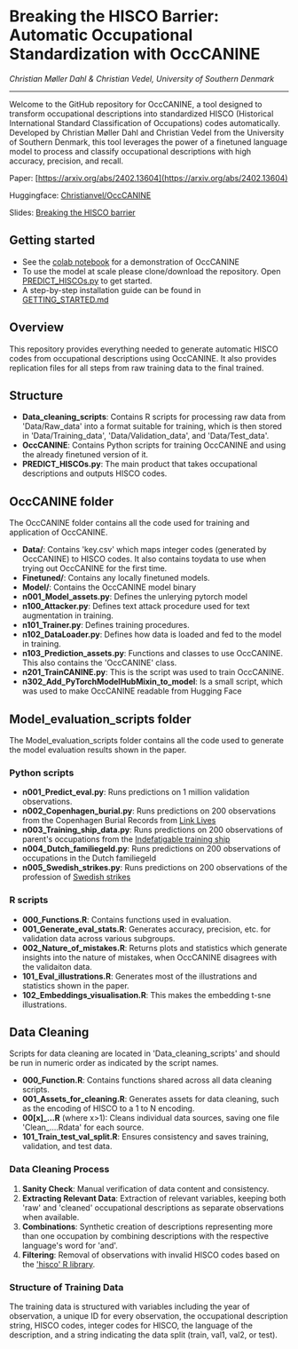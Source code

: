 Breaking the HISCO Barrier: Automatic Occupational Standardization with OccCANINE
=====================
*Christian Møller Dahl & Christian Vedel, University of Southern Denmark*

--------
Welcome to the GitHub repository for OccCANINE, a tool designed to transform occupational descriptions into standardized HISCO (Historical International Standard Classification of Occupations) codes automatically. Developed by Christian Møller Dahl and Christian Vedel from the University of Southern Denmark, this tool leverages the power of a finetuned language model to process and classify occupational descriptions with high accuracy, precision, and recall. 

Paper: [https://arxiv.org/abs/2402.13604](https://arxiv.org/abs/2402.13604)

Huggingface: [Christianvel/OccCANINE](https://huggingface.co/Christianvedel/OccCANINE)

Slides: [Breaking the HISCO barrier](https://raw.githack.com/christianvedels/OccCANINE/main/Project_dissemination/HISCO%20Slides/Slides.html)


Getting started
--------
- See the [colab notebook](https://github.com/christianvedels/OccCANINE/blob/main/OccCANINE_colab.ipynb) for a demonstration of OccCANINE
- To use the model at scale please clone/download the repository. Open [PREDICT_HISCOs.py](https://github.com/christianvedels/OccCANINE/blob/main/PREDICT_HISCOs.py) to get started.
- A step-by-step installation guide can be found in [GETTING_STARTED.md](https://github.com/christianvedels/OccCANINE/blob/main/GETTING_STARTED.md)

Overview
--------

This repository provides everything needed to generate automatic HISCO codes from occupational descriptions using OccCANINE. It also provides replication files for all steps from raw training data to the final trained. 

Structure
---------

*   **Data\_cleaning\_scripts**: Contains R scripts for processing raw data from 'Data/Raw\_data' into a format suitable for training, which is then stored in 'Data/Training\_data', 'Data/Validation\_data', and 'Data/Test\_data'.
*   **OccCANINE**: Contains Python scripts for training OccCANINE and using the already finetuned version of it.
*   **PREDICT\_HISCOs.py**: The main product that takes occupational descriptions and outputs HISCO codes.

OccCANINE folder
-------------
The OccCANINE folder contains all the code used for training and application of OccCANINE. 

*   **Data/**: Contains 'key.csv' which maps integer codes (generated by OccCANINE) to HISCO codes. It also contains toydata to use when trying out OccCANINE for the first time.
*   **Finetuned/**: Contains any locally finetuned models.
*   **Model/**: Contains the OccCANINE model binary
*   **n001_Model_assets.py**: Defines the unlerying pytorch model
*   **n100_Attacker.py**: Defines text attack procedure used for text augmentation in training.
*   **n101_Trainer.py**: Defines training procedures.
*   **n102_DataLoader.py**: Defines how data is loaded and fed to the model in training.
*   **n103_Prediction_assets.py**: Functions and classes to use OccCANINE. This also contains the 'OccCANINE' class.
*   **n201_TrainCANINE.py**: This is the script was used to train OccCANINE.
*   **n302_Add_PyTorchModelHubMixin_to_model**: Is a small script, which was used to make OccCANINE readable from Hugging Face

Model_evaluation_scripts folder
-------------
The Model_evaluation_scripts folder contains all the code used to generate the model evaluation results shown in the paper. 

### Python scripts
*   **n001_Predict_eval.py**: Runs predictions on 1 million validation observations.
*   **n002_Copenhagen_burial.py**: Runs predictions on 200 observations from the Copenhagen Burial Records from [Link Lives](https://www.rigsarkivet.dk/udforsk/link-lives-data/)
*   **n003_Training_ship_data.py**: Runs predictions on 200 observations of parent's occupations from the [Indefatigable training ship](https://reshare.ukdataservice.ac.uk/853251/)
*   **n004_Dutch_familiegeld.py**: Runs predictions on 200 observations of occupations in the Dutch familiegeld 
*   **n005_Swedish_strikes.py**: Runs predictions on 200 observations of the profession of [Swedish strikes]([https://reshare.ukdataservice.ac.uk/853251/](https://hdl.handle.net/10622/TAVJXR))

### R scripts
*   **000_Functions.R**: Contains functions used in evaluation.
*   **001_Generate_eval_stats.R**: Generates accuracy, precision, etc. for validation data across various subgroups.
*   **002_Nature_of_mistakes.R**: Returns plots and statistics which generate insights into the nature of mistakes, when OccCANINE disagrees with the validaiton data.
*   **101_Eval_illustrations.R**: Generates most of the illustrations and statistics shown in the paper.
*   **102_Embeddings_visualisation.R**: This makes the embedding t-sne illustrations.

Data Cleaning
-------------

Scripts for data cleaning are located in 'Data\_cleaning\_scripts' and should be run in numeric order as indicated by the script names.

*   **000\_Function.R**: Contains functions shared across all data cleaning scripts.
*   **001\_Assets\_for\_cleaning.R**: Generates assets for data cleaning, such as the encoding of HISCO to a 1 to N encoding.
*   **00\[x\]\_...R** (where x>1): Cleans individual data sources, saving one file 'Clean\_....Rdata' for each source.
*   **101\_Train\_test\_val\_split.R**: Ensures consistency and saves training, validation, and test data.

### Data Cleaning Process

1.  **Sanity Check**: Manual verification of data content and consistency.
2.  **Extracting Relevant Data**: Extraction of relevant variables, keeping both 'raw' and 'cleaned' occupational descriptions as separate observations when available.
3.  **Combinations**: Synthetic creation of descriptions representing more than one occupation by combining descriptions with the respective language's word for 'and'.
4.  **Filtering**: Removal of observations with invalid HISCO codes based on the ['hisco' R library](https://github.com/cedarfoundation/hisco).

### Structure of Training Data

The training data is structured with variables including the year of observation, a unique ID for every observation, the occupational description string, HISCO codes, integer codes for HISCO, the language of the description, and a string indicating the data split (train, val1, val2, or test).


